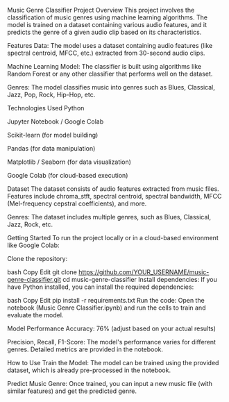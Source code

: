 Music Genre Classifier
Project Overview
This project involves the classification of music genres using machine learning algorithms. The model is trained on a dataset containing various audio features, and it predicts the genre of a given audio clip based on its characteristics.

Features
Data: The model uses a dataset containing audio features (like spectral centroid, MFCC, etc.) extracted from 30-second audio clips.

Machine Learning Model: The classifier is built using algorithms like Random Forest or any other classifier that performs well on the dataset.

Genres: The model classifies music into genres such as Blues, Classical, Jazz, Pop, Rock, Hip-Hop, etc.

Technologies Used
Python

Jupyter Notebook / Google Colab

Scikit-learn (for model building)

Pandas (for data manipulation)

Matplotlib / Seaborn (for data visualization)

Google Colab (for cloud-based execution)

Dataset
The dataset consists of audio features extracted from music files. Features include chroma_stft, spectral centroid, spectral bandwidth, MFCC (Mel-frequency cepstral coefficients), and more.

Genres: The dataset includes multiple genres, such as Blues, Classical, Jazz, Rock, etc.

Getting Started
To run the project locally or in a cloud-based environment like Google Colab:

Clone the repository:

bash
Copy
Edit
git clone https://github.com/YOUR_USERNAME/music-genre-classifier.git
cd music-genre-classifier
Install dependencies: If you have Python installed, you can install the required dependencies:

bash
Copy
Edit
pip install -r requirements.txt
Run the code: Open the notebook (Music Genre Classifier.ipynb) and run the cells to train and evaluate the model.

Model Performance
Accuracy: 76% (adjust based on your actual results)

Precision, Recall, F1-Score: The model's performance varies for different genres. Detailed metrics are provided in the notebook.

How to Use
Train the Model: The model can be trained using the provided dataset, which is already pre-processed in the notebook.

Predict Music Genre: Once trained, you can input a new music file (with similar features) and get the predicted genre.
